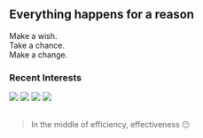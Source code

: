 ## Everything happens for a reason
Make a wish.<br/>
Take a chance.<br/>
Make a change.<br/>

### Recent Interests
<div>
  <img src="https://img.shields.io/badge/react-61DAFB?style=for-the-badge&logo=react&logoColor=black">
  <img src="https://img.shields.io/badge/redux-593D88?style=for-the-badge&logo=redux&logoColor=white">
  <img src="https://img.shields.io/badge/TypeScript-007ACC?style=for-the-badge&logo=TypeScript&logoColor=white">
  <img src="https://img.shields.io/badge/svelte-f44336?style=for-the-badge&logo=svelte&logoColor=white">
</div>

<br/>

> In the middle of efficiency, effectiveness 😶
  
<!--
**thekey-xoxo/thekey-xoxo** is a ✨ _special_ ✨ repository because its `README.md` (this file) appears on your GitHub profile.

Here are some ideas to get you started:

- 🔭 I’m currently working on ...
- 🌱 I’m currently learning ...
- 👯 I’m looking to collaborate on ...
- 🤔 I’m looking for help with ...
- 💬 Ask me about ...
- 📫 How to reach me: ...
- 😄 Pronouns: ...
- ⚡ Fun fact: ...
-->

<!-- - weavus (2015.07~2019.03)
- hellonature (2019.04~2022.05)
- BGFnetworks (2022.06)
- Perfit (2022.07~) -->
